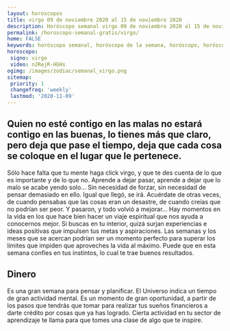 ```yaml
---
layout: horoscopos
title: virgo 09 de noviembre 2020 al 15 de noviembre 2020 
description: Horóscopo semanal virgo 09 de noviembre 2020 al 15 de noviembre 2020. Quien no esté contigo en las malas no estará contigo en las buenas, lo tienes más que claro, pero deja que pase el tiempo, deja que cada cosa se coloque en el lugar que le pertenece.
permalink: /horoscopo-semanal-gratis/virgo/
home: FALSE
keywords: horóscopo semanal, horóscopo de la semana, horóscopo, horóscopo gratis,horóscopos, horóscopo esperanza gracia, horoscopos virgo la semana, horóscopos gratis, Tarot, Astrologia, Zodíaco, virgo, horoscopo gratis, semanal
horoscopo:
 signo: virgo
 video: n2RejR-HGHs
ogimg: /images/zodiac/semanal_virgo.png
sitemap:
 priority: 1
 changefreq: 'weekly'
 lastmod: '2020-11-09'
---
```




## Quien no esté contigo en las malas no estará contigo en las buenas, lo tienes más que claro, pero deja que pase el tiempo, deja que cada cosa se coloque en el lugar que le pertenece.

Sólo hace falta que tu mente haga click virgo, y que te des cuenta de lo que es importante y de lo que no. Aprende a dejar pasar, aprende a dejar que lo malo se acabe yendo solo… Sin necesidad de forzar, sin necesidad de pensar demasiado en ello. Igual que llegó, se irá. Acuérdate de otras veces, de cuando pensabas que las cosas eran un desastre, de cuando creías que no podrían ser peor. Y pasaron, y todo volvió a mejorar… Hay momentos en la vida en los que hace bien hacer un viaje espiritual que nos ayuda a conocernos mejor. Si buscas en tu interior, quizá surjan experiencias e ideas positivas que impulsen tus metas y aspiraciones. Las semanas y los meses que se acercan podrían ser un momento perfecto para superar los límites que impiden que aproveches la vida al máximo. Puede que en esta semana confíes en tus instintos, lo cual te trae buenos resultados.

## Dinero

Es una gran semana para pensar y planificar. El Universo indica un tiempo de gran actividad mental. Es un momento de gran oportunidad, a partir de los pasos que tendrás que tomar para realizar tus sueños financieros a darte crédito por cosas que ya has logrado. Cierta actividad en tu sector de aprendizaje te llama para que tomes una clase de algo que te inspire.